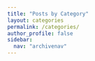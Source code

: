 ```yaml
---
title: "Posts by Category"
layout: categories
permalink: /categories/
author_profile: false
sidebar:
  nav: "archivenav"
---
```

